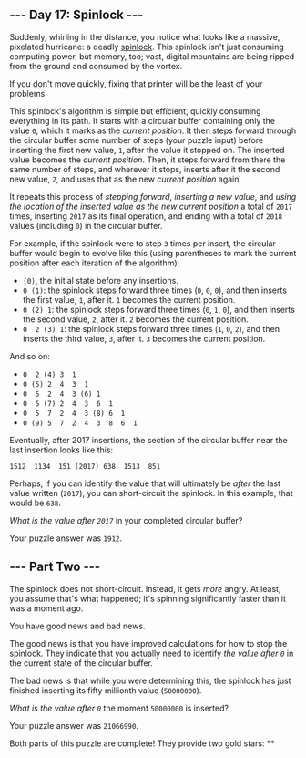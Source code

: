 --- Day 17: Spinlock ---
------------------------

Suddenly, whirling in the distance, you notice what looks like a
massive, pixelated hurricane: a deadly [spinlock]. This spinlock isn't
just consuming computing power, but memory, too; vast, digital mountains
are being ripped from the ground and consumed by the vortex.

If you don't move quickly, fixing that printer will be the least of your
problems.

This spinlock's algorithm is simple but efficient, quickly consuming
everything in its path. It starts with a circular buffer containing only
the value `0`, which it marks as the *current position*. It then steps
forward through the circular buffer some number of steps (your puzzle
input) before inserting the first new value, `1`, after the value it
stopped on. The inserted value becomes the *current position*. Then, it
steps forward from there the same number of steps, and wherever it
stops, inserts after it the second new value, `2`, and uses that as the
new *current position* again.

It repeats this process of *stepping forward*, *inserting a new value*,
and *using the location of the inserted value as the new current
position* a total of `2017` times, inserting `2017` as its final
operation, and ending with a total of `2018` values (including `0`) in
the circular buffer.

For example, if the spinlock were to step `3` times per insert, the
circular buffer would begin to evolve like this (using parentheses to
mark the current position after each iteration of the algorithm):

-   `(0)`, the initial state before any insertions.
-   `0 (1)`: the spinlock steps forward three times (`0`, `0`, `0`), and
    then inserts the first value, `1`, after it. `1` becomes the current
    position.
-   `0 (2) 1`: the spinlock steps forward three times (`0`, `1`, `0`),
    and then inserts the second value, `2`, after it. `2` becomes the
    current position.
-   `0  2 (3) 1`: the spinlock steps forward three times (`1`, `0`,
    `2`), and then inserts the third value, `3`, after it. `3` becomes
    the current position.

And so on:

-   `0  2 (4) 3  1`
-   `0 (5) 2  4  3  1`
-   `0  5  2  4  3 (6) 1`
-   `0  5 (7) 2  4  3  6  1`
-   `0  5  7  2  4  3 (8) 6  1`
-   `0 (9) 5  7  2  4  3  8  6  1`

Eventually, after 2017 insertions, the section of the circular buffer
near the last insertion looks like this:

    1512  1134  151 (2017) 638  1513  851

Perhaps, if you can identify the value that will ultimately be *after*
the last value written (`2017`), you can short-circuit the spinlock. In
this example, that would be `638`.

*What is the value after `2017`* in your completed circular buffer?

Your puzzle answer was `1912`.

--- Part Two ---
----------------

The spinlock does not short-circuit. Instead, it gets *more* angry. At
least, you assume that's what happened; it's spinning significantly
faster than it was a moment ago.

You have good news and bad news.

The good news is that you have improved calculations for how to stop the
spinlock. They indicate that you actually need to identify *the value
after `0`* in the current state of the circular buffer.

The bad news is that while you were determining this, the spinlock has
just finished inserting its fifty millionth value (`50000000`).

*What is the value after `0`* the moment `50000000` is inserted?

Your puzzle answer was `21066990`.

Both parts of this puzzle are complete! They provide two gold stars:
\*\*

  [spinlock]: https://en.wikipedia.org/wiki/Spinlock

